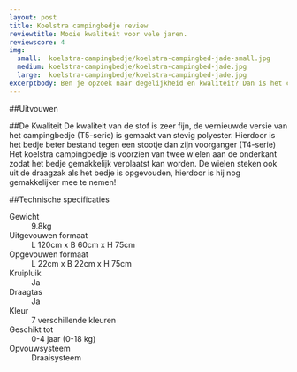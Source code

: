 ```yaml
---
layout: post
title: Koelstra campingbedje review
reviewtitle: Mooie kwaliteit voor vele jaren.
reviewscore: 4
img:
  small:  koelstra-campingbedje/koelstra-campingbed-jade-small.jpg
  medium: koelstra-campingbedje/koelstra-campingbed-jade.jpg
  large:  koelstra-campingbedje/koelstra-campingbed-jade.jpg 
excerptbody: Ben je opzoek naar degelijkheid en kwaliteit? Dan is het campingbedje van Koelstra een aanrader.
---
```


##Uitvouwen

##De Kwaliteit
De kwaliteit van de stof is zeer fijn, de vernieuwde versie van het campingbedje (T5-serie) is gemaakt van
stevig polyester. Hierdoor is het bedje beter bestand tegen een stootje dan zijn voorganger (T4-serie)
Het koelstra campingbedje is voorzien van twee wielen aan de onderkant zodat het bedje gemakkelijk
verplaatst kan worden. De wielen steken ook uit de draagzak als het bedje is opgevouden, hierdoor
is hij nog gemakkelijker mee te nemen!


##Technische specificaties
<dl class="dl-inline">
	<dt>Gewicht</dt>
	<dd>9.8kg</dd>
	<dt>Uitgevouwen formaat</dt>
	<dd>L 120cm x B 60cm x H 75cm</dd>
	<dt>Opgevouwen formaat</dt>
	<dd>L 22cm x B 22cm x H 75cm</dd>
	<dt>Kruipluik</dt>
	<dd>Ja</dd>
	<dt>Draagtas</dt>
	<dd>Ja</dd>
	<dt>Kleur</dt>
	<dd>7 verschillende kleuren</dd>
	<dt>Geschikt tot</dt>
	<dd>0-4 jaar (0-18 kg)</dd>
	<dt>Opvouwsysteem</dt>
	<dd>Draaisysteem</dd>
</dl>